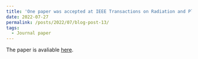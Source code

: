 ```yaml
---
title: 'One paper was accepted at IEEE Transactions on Radiation and Plasma Medical Sciences'
date: 2022-07-27
permalink: /posts/2022/07/blog-post-13/
tags:
  - Journal paper
---
```


The paper is avaliable [here](https://ieeexplore.ieee.org/document/9843905).
